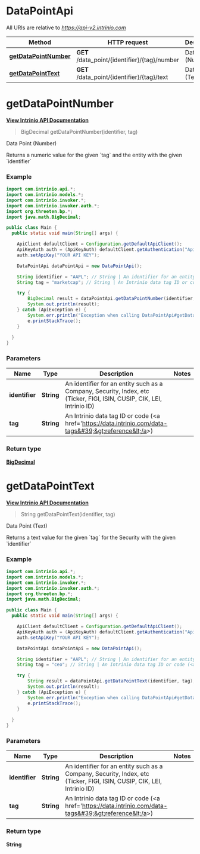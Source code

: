 # DataPointApi

All URIs are relative to *https://api-v2.intrinio.com*

Method | HTTP request | Description
------------- | ------------- | -------------
[**getDataPointNumber**](DataPointApi.md#getDataPointNumber) | **GET** /data_point/{identifier}/{tag}/number | Data Point (Number)
[**getDataPointText**](DataPointApi.md#getDataPointText) | **GET** /data_point/{identifier}/{tag}/text | Data Point (Text)



[//]: # (START_OPERTATION)

[//]: # (ENDPOINT:/data_point/{identifier}/{tag}/number)

[//]: # (DOC_LINK:DataPointApi.md#getDataPointNumber)

<a name="getDataPointNumber"></a>
# **getDataPointNumber**

[**View Intrinio API Documentation**](https://docs.intrinio.com/documentation/api_v2/getDataPointNumber_v2)

> BigDecimal getDataPointNumber(identifier, tag)

Data Point (Number)

Returns a numeric value for the given &#x60;tag&#x60; and the entity with the given &#x60;identifier&#x60;

### Example

[//]: # (START_CODE_EXAMPLE)

```java
import com.intrinio.api.*;
import com.intrinio.models.*;
import com.intrinio.invoker.*;
import com.intrinio.invoker.auth.*;
import org.threeten.bp.*;
import java.math.BigDecimal;

public class Main {
  public static void main(String[] args) {

    ApiClient defaultClient = Configuration.getDefaultApiClient();
    ApiKeyAuth auth = (ApiKeyAuth) defaultClient.getAuthentication("ApiKeyAuth");
    auth.setApiKey("YOUR API KEY");

    DataPointApi dataPointApi = new DataPointApi();

    String identifier = "AAPL"; // String | An identifier for an entity such as a Company, Security, Index, etc (Ticker, FIGI, ISIN, CUSIP, CIK, LEI, Intrinio ID)
    String tag = "marketcap"; // String | An Intrinio data tag ID or code (<a href='https://data.intrinio.com/data-tags'>reference</a>)

    try {
        BigDecimal result = dataPointApi.getDataPointNumber(identifier, tag);
        System.out.println(result);
    } catch (ApiException e) {
        System.err.println("Exception when calling DataPointApi#getDataPointNumber");
        e.printStackTrace();
    }
  
  }
}
```

[//]: # (END_CODE_EXAMPLE)

### Parameters

Name | Type | Description  | Notes
------------- | ------------- | ------------- | -------------
 **identifier** | **String**| An identifier for an entity such as a Company, Security, Index, etc (Ticker, FIGI, ISIN, CUSIP, CIK, LEI, Intrinio ID) |
 **tag** | **String**| An Intrinio data tag ID or code (&lt;a href&#x3D;&#39;https://data.intrinio.com/data-tags&#39;&gt;reference&lt;/a&gt;) |

### Return type

[**BigDecimal**](BigDecimal.md)

[//]: # (END_OPERATION)


[//]: # (START_OPERTATION)

[//]: # (ENDPOINT:/data_point/{identifier}/{tag}/text)

[//]: # (DOC_LINK:DataPointApi.md#getDataPointText)

<a name="getDataPointText"></a>
# **getDataPointText**

[**View Intrinio API Documentation**](https://docs.intrinio.com/documentation/api_v2/getDataPointText_v2)

> String getDataPointText(identifier, tag)

Data Point (Text)

Returns a text value for the given &#x60;tag&#x60; for the Security with the given &#x60;identifier&#x60;

### Example

[//]: # (START_CODE_EXAMPLE)

```java
import com.intrinio.api.*;
import com.intrinio.models.*;
import com.intrinio.invoker.*;
import com.intrinio.invoker.auth.*;
import org.threeten.bp.*;
import java.math.BigDecimal;

public class Main {
  public static void main(String[] args) {

    ApiClient defaultClient = Configuration.getDefaultApiClient();
    ApiKeyAuth auth = (ApiKeyAuth) defaultClient.getAuthentication("ApiKeyAuth");
    auth.setApiKey("YOUR API KEY");

    DataPointApi dataPointApi = new DataPointApi();

    String identifier = "AAPL"; // String | An identifier for an entity such as a Company, Security, Index, etc (Ticker, FIGI, ISIN, CUSIP, CIK, LEI, Intrinio ID)
    String tag = "ceo"; // String | An Intrinio data tag ID or code (<a href='https://data.intrinio.com/data-tags'>reference</a>)

    try {
        String result = dataPointApi.getDataPointText(identifier, tag);
        System.out.println(result);
    } catch (ApiException e) {
        System.err.println("Exception when calling DataPointApi#getDataPointText");
        e.printStackTrace();
    }
  
  }
}
```

[//]: # (END_CODE_EXAMPLE)

### Parameters

Name | Type | Description  | Notes
------------- | ------------- | ------------- | -------------
 **identifier** | **String**| An identifier for an entity such as a Company, Security, Index, etc (Ticker, FIGI, ISIN, CUSIP, CIK, LEI, Intrinio ID) |
 **tag** | **String**| An Intrinio data tag ID or code (&lt;a href&#x3D;&#39;https://data.intrinio.com/data-tags&#39;&gt;reference&lt;/a&gt;) |

### Return type

**String**

[//]: # (END_OPERATION)

